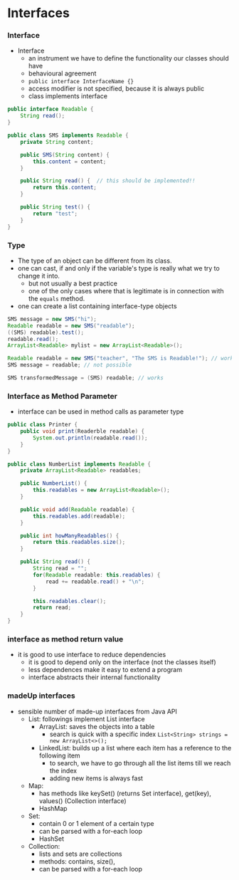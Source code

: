 # Interfaces

### Interface
* Interface
    * an instrument we have to define the functionality our classes should have
    * behavioural agreement
    * `public interface InterfaceName {}`
    * access modifier is not specified, because it is always public
    * class implements interface
```java
public interface Readable {
    String read();
}

public class SMS implements Readable {
    private String content;

    public SMS(String content) {
        this.content = content;
    }

    public String read() {  // this should be implemented!!
        return this.content;
    }

    public String test() {
        return "test";
    }
}
```

### Type
* The type of an object can be different from its class.
* one can cast, if and only if the variable's type is really what we try to change it into.
    * but not usually a best practice
    * one of the only cases where that is legitimate is in connection with the `equals` method.
* one can create a list containing interface-type objects
```java
SMS message = new SMS("hi");
Readable readable = new SMS("readable");
((SMS) readable).test();
readable.read();
ArrayList<Readable> mylist = new ArrayList<Readable>();
```
```java
Readable readable = new SMS("teacher", "The SMS is Readable!"); // works
SMS message = readable; // not possible

SMS transformedMessage = (SMS) readable; // works
```

### Interface as Method Parameter
* interface can be used in method calls as parameter type
```java
public class Printer {
    public void print(Readerble readable) {
        System.out.println(readable.read());
    }
}
```
```java
public class NumberList implements Readable {
    private ArrayList<Readable> readables;

    public NumberList() {
        this.readables = new ArrayList<Readable>();
    }

    public void add(Readable readable) {
        this.readables.add(readable);
    }

    public int howManyReadables() {
        return this.readables.size();
    }

    public String read() {
        String read = "";
        for(Readable readable: this.readables) {
            read += readable.read() + "\n";
        }

        this.readables.clear();
        return read;
    }
}
```

### interface as method return value
* it is good to use interface to reduce dependencies
    * it is good to depend only on the interface (not the classes itself)
    * less dependences make it easy to extend a program
    * interface abstracts their internal functionality

### madeUp interfaces
* sensible number of made-up interfaces from Java API
    * List: followings implement List interface
        * ArrayList: saves the objects into a table
            * search is quick with a specific index
            `List<String> strings = new ArrayList<>();`
        * LinkedList: builds up a list where each item has a reference to the following item
            * to search, we have to go through all the list items till we reach the index
            * adding new items is always fast
    * Map: 
        * has methods like keySet() (returns Set interface), get(key), values() (Collection interface)
        * HashMap
    * Set:
        * contain 0 or 1 element of a certain type
        * can be parsed with a for-each loop
        * HashSet
    * Collection:
        * lists and sets are collections
        * methods: contains, size(),
        * can be parsed with a for-each loop
